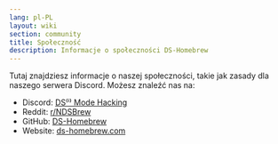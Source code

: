 ```yaml
---
lang: pl-PL
layout: wiki
section: community
title: Społeczność
description: Informacje o społeczności DS-Homebrew
---
```


Tutaj znajdziesz informacje o naszej społeczności, takie jak zasady dla naszego serwera Discord. Możesz znaleźć nas na:
- Discord: [DS⁽ⁱ⁾ Mode Hacking](https://ds-homebrew.com/discord)
- Reddit: [r/NDSBrew](https://reddit.com/r/NDSBrew)
- GitHub: [DS-Homebrew](https://github.com/DS-Homebrew)
- Website: [ds-homebrew.com](https://ds-homebrew.com)

